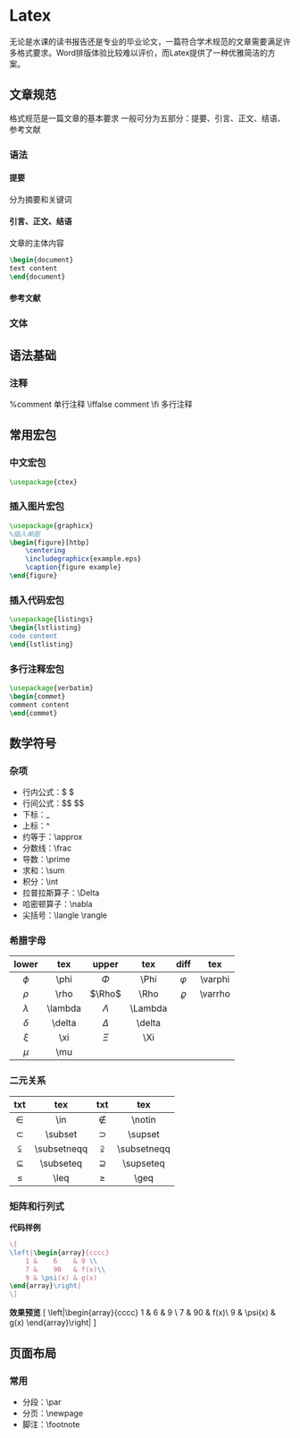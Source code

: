 # Latex
无论是水课的读书报告还是专业的毕业论文，一篇符合学术规范的文章需要满足许多格式要求。Word排版体验比较难以评价，而Latex提供了一种优雅简洁的方案。
## 文章规范
格式规范是一篇文章的基本要求
一般可分为五部分：提要、引言、正文、结语、参考文献
### 语法
#### 提要
分为摘要和关键词
#### 引言、正文、结语
文章的主体内容
```latex
\begin{document}
text content
\end{document}
```
#### 参考文献
### 文体
## 语法基础
### 注释
%comment 单行注释
\iffalse comment \fi 多行注释
## 常用宏包
### 中文宏包
```latex
\usepackage{ctex}
```
### 插入图片宏包
```latex
\usepackage{graphicx}
%插入单图
\begin{figure}[htbp]
    \centering
    \includegraphicx{example.eps}
    \caption{figure example}
\end{figure}
```
### 插入代码宏包
```latex
\usepackage{listings}
\begin{lstlisting}
code content
\end{lstlisting}
```
### 多行注释宏包
```latex
\usepackage{verbatim}
\begin{commet}
comment content
\end{commet}
```
## 数学符号
### 杂项
- 行内公式：\$ \$  
- 行间公式：\$\$   \$\$
- 下标：\_
- 上标：^
- 约等于：\approx
- 分数线：\frac
- 导数：\prime
- 求和：\sum
- 积分：\int
- 拉普拉斯算子：\Delta
- 哈密顿算子：\nabla
- 尖括号：\langle \rangle
### 希腊字母
| lower | tex | upper | tex | diff | tex |
|:-:|:-:|:-:|:-:|:-:|:-:|
$\phi$|\\phi|$\Phi$|\\Phi|$\varphi$|\\varphi
$\rho$|\rho|$\Rho$|\Rho|$\varrho$|\varrho
$\lambda$|\lambda|$\Lambda$|\Lambda
$\delta$|\delta|$\Delta$|\delta
$\xi$|\xi|$\Xi$|\Xi
$\mu$|\mu
### 二元关系
| txt | tex | txt | tex |
| :-: | :-: | :-:| :-:|
|$\in$ | \in|$\notin$|\notin|
|$\subset$|\subset|$\supset$|\supset
|$\subsetneqq$|\subsetneqq|$\supsetneqq$|\subsetneqq
|$\subseteq$|\subseteq|$\supseteq$|\supseteq
|$\leq$|\leq|$\geq$|\geq

### 矩阵和行列式
**代码样例**
```latex
\[ 
\left|\begin{array}{cccc} 
    1 &    6    & 9 \\ 
    7 &    90   & f(x)\\ 
    9 & \psi(x) & g(x) 
\end{array}\right| 
\]
```
**效果预览**
\[ 
\left|\begin{array}{cccc} 
    1 &    6    & 9 \\ 
    7 &    90   & f(x)\\ 
    9 & \psi(x) & g(x) 
\end{array}\right| 
\]
## 页面布局
### 常用
- 分段：\par
- 分页：\newpage
- 脚注：\footnote